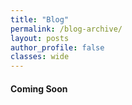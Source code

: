 ```yaml
---
title: "Blog"
permalink: /blog-archive/
layout: posts
author_profile: false
classes: wide
---
```


#### Coming Soon
